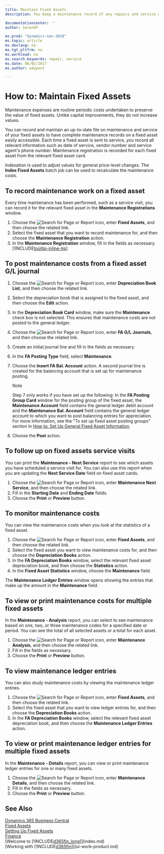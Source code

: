 ```yaml
---
title: Maintain Fixed Assets
description: You keep a maintenance record of any repairs and service on a fixed asset.

documentationcenter: ''
author: SorenGP

ms.prod: "dynamics-nav-2018"
ms.topic: article
ms.devlang: na
ms.tgt_pltfrm: na
ms.workload: na
ms.search.keywords: repair, service
ms.date: 06/02/2017
ms.author: edupont

---
```

# How to: Maintain Fixed Assets
Maintenance expenses are routine periodic costs undertaken to preserve the value of fixed assets. Unlike capital improvements, they do not increase values.

You can record and maintain an up-to-date file on maintenance and service of your fixed assets to have complete maintenance records on a fixed asset easily accessible. Each time a fixed asset is sent to service, you record all relevant information such as date of service, vendor number and service agent's phone number. Maintenance registration is recorded for each fixed asset from the relevant fixed asset card.

Indexation is used to adjust values for general price-level changes. The **Index Fixed Assets** batch job can be used to recalculate the maintenance costs.

## To record maintenance work on a fixed asset
Every time maintenance has been performed, such as a service visit, you can record it for the relevant fixed asset in the **Maintenance Registrations** window.  

1. Choose the ![Search for Page or Report](media/ui-search/search_small.png "Search for Page or Report icon") icon, enter **Fixed Assets**, and then choose the related link.  
2. Select the fixed asset that you want to record maintenance for, and then choose the **Maintenance Registration** action.
3. In the **Maintenance Registration** window, fill in the fields as necessary. [!INCLUDE[tooltip-inline-tip](includes/tooltip-inline-tip_md.md)]  

## To post maintenance costs from a fixed asset G/L journal
1. Choose the ![Search for Page or Report](media/ui-search/search_small.png "Search for Page or Report icon") icon, enter **Depreciation Book List**, and then choose the related link.  
2. Select the depreciation book that is assigned to the fixed asset, and then choose the **Edit** action.
3. In the **Depreciation Book Card** window, make sure the **Maintenance** check box is not selected. This ensures that maintenance costs are not posted to the general ledger.
4. Choose the ![Search for Page or Report](media/ui-search/search_small.png "Search for Page or Report icon") icon, enter **FA G/L Journals**, and then choose the related link.  
5. Create an initial journal line and fill in the fields as necessary.
6. In the **FA Posting Type** field, select **Maintenance**.
7. Choose the **Insert FA Bal. Account** action. A second journal line is created for the balancing account that is set up for maintenance posting.

    > [!NOTE]  
   >   Step 7 only works if you have set up the following: In the **FA Posting Group Card** window for the posting group of the fixed asset, the **Maintenance Account** field contains the general ledger debit account and the **Maintenance Bal. Account** field contains the general ledger account to which you want to post balancing entries for appreciation. For more information, see the "To set up fixed asset posting groups" section in [How to: Set Up General Fixed Asset Information](fa-how-setup-general.md).
8. Choose the **Post** action.

## To follow up on fixed assets service visits
You can print the **Maintenance - Next Service** report to see which assets you have scheduled a service visit for. You can also use this report when you are updating the **Next Service Date** field on fixed asset cards.  

1. Choose the ![Search for Page or Report](media/ui-search/search_small.png "Search for Page or Report icon") icon, enter **Maintenance Next Service**, and then choose the related link.  
2. Fill in the **Starting Date** and **Ending Date** fields.  
3. Choose the **Print** or **Preview** button.

## To monitor maintenance costs
You can view the maintenance costs when you look at the statistics of a fixed asset.  

1. Choose the ![Search for Page or Report](media/ui-search/search_small.png "Search for Page or Report icon") icon, enter **Fixed Assets**, and then choose the related link.
2. Select the fixed asset you want to view maintenance costs for, and then choose the **Depreciation Books** action.
3. In the **FA Depreciation Books** window, select the relevant fixed asset depreciation book, and then choose the **Statistics** action.
4. In the **Fixed Asset Statistics** window, choose the **Maintenance** field.

The **Maintenance Ledger Entries** window opens showing the entries that make up the amount in the **Maintenance** field.

## To view or print maintenance costs for multiple fixed assets
In the **Maintenance - Analysis** report, you can select to see maintenance based on one, two, or three maintenance codes for a specified date or period. You can see the total of all selected assets or a total for each asset.

1. Choose the ![Search for Page or Report](media/ui-search/search_small.png "Search for Page or Report icon") icon, enter **Maintenance Analysis**, and then choose the related link.
2. Fill in the fields as necessary.
3. Choose the **Print** or **Preview** button.

## To view maintenance ledger entries
You can also study maintenance costs by viewing the maintenance ledger entries.  

1. Choose the ![Search for Page or Report](media/ui-search/search_small.png "Search for Page or Report icon") icon, enter **Fixed Assets**, and then choose the related link.
2. Select the fixed asset that you want to view ledger entries for, and then choose the **Depreciation Books** action.
3. In the **FA Depreciation Books** window, select the relevant fixed asset depreciation book, and then choose the **Maintenance Ledger Entries** action.

## To view or print maintenance ledger entries for multiple fixed assets
In the **Maintenance - Details** report, you can view or print maintenance ledger entries for one or many fixed assets.  

1. Choose the ![Search for Page or Report](media/ui-search/search_small.png "Search for Page or Report icon") icon, enter **Maintenance Details**, and then choose the related link.
2. Fill in the fields as necessary.
3. Choose the **Print** or **Preview** button.

## See Also
[Dynamics 365 Business Central](/dynamics365/business-central/)  
[Fixed Assets](fa-manage.md)  
[Setting Up Fixed Assets](fa-setup.md)  
[Finance](finance.md)  
[Welcome to [!INCLUDE[d365fin_long](includes/d365fin_long_md.md)]](index.md)  
[Working with [!INCLUDE[d365fin](includes/d365fin_md.md)]](ui-work-product.md)
